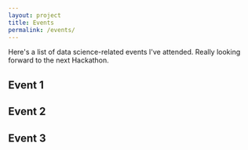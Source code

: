 ```yaml
---
layout: project
title: Events
permalink: /events/
---
```


Here's a list of data science-related events I've attended.  Really looking forward to the next Hackathon.

## Event 1

## Event 2

## Event 3
